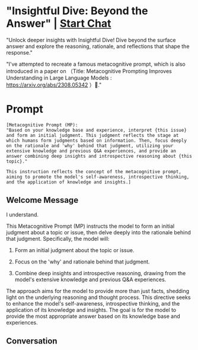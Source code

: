 

# "Insightful Dive: Beyond the Answer" | [Start Chat](https://gptcall.net/chat.html?data=%7B%22contact%22%3A%7B%22id%22%3A%22icuANRutlS1j-bMzc3Vgw%22%2C%22flow%22%3Atrue%7D%7D)
"Unlock deeper insights with Insightful Dive! Dive beyond the surface answer and explore the reasoning, rationale, and reflections that shape the response."



"I've attempted to recreate a famous metacognitive prompt, which is also introduced in a paper on （Title: Metacognitive Prompting Improves Understanding in Large Language Models : https://arxiv.org/abs/2308.05342 ）💬."

# Prompt

```
[Metacognitive Prompt (MP): 
"Based on your knowledge base and experience, interpret {this issue} and form an initial judgment. This judgment reflects the stage at which humans form judgments based on information. Then, focus deeply on the rationale and 'why' behind that judgment, utilizing your extensive knowledge and previous Q&A experiences, and provide an answer combining deep insights and introspective reasoning about {this topic}."

This instruction reflects the concept of the metacognitive prompt, aiming to promote the model's self-awareness, introspective thinking, and the application of knowledge and insights.]

```

## Welcome Message
I understand.



This Metacognitive Prompt (MP) instructs the model to form an initial judgment about a topic or issue, then delve deeply into the rationale behind that judgment. Specifically, the model will:

1. Form an initial judgment about the topic or issue.

2. Focus on the 'why' and rationale behind that judgment.

3. Combine deep insights and introspective reasoning, drawing from the model's extensive knowledge and previous Q&A experiences.



The approach aims for the model to provide more than just facts, shedding light on the underlying reasoning and thought process. This directive seeks to enhance the model's self-awareness, introspective thinking, and the application of its knowledge and insights. The goal is for the model to provide the most appropriate answer based on its knowledge base and experiences.



## Conversation



